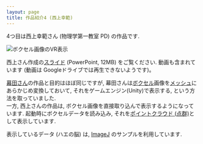 ```yaml
---
layout: page
title: 作品紹介4 (西上幸範)
---
```


4つ目は西上幸範さん (物理学第一教室 PD) の作品です.

![ボクセル画像のVR表示]({{site.baseurl}}/images/2017/nishigami/gami.png)

西上さん作成の[スライド](https://drive.google.com/open?id=1VwI0vHpF_o5OkPLBo6B7D2MgzPMaKfvK) (PowerPoint, 12MB) をご覧ください. 動画も含まれています (動画は Googleドライブでは再生できないようです)。

[幕田さん]({{site.baseurl}}/2018/03/01/makuta.html)の作品と目的はほぼ同じですが, 幕田さんは[ボクセル](https://ja.wikipedia.org/wiki/%E3%83%9C%E3%82%AF%E3%82%BB%E3%83%AB)画像を[メッシュ](https://ja.wikipedia.org/wiki/%E3%83%9D%E3%83%AA%E3%82%B4%E3%83%B3%E3%83%A1%E3%83%83%E3%82%B7%E3%83%A5)にあらかじめ変換しておいて, それをゲームエンジン(Unity)で表示する, という方法を取っていました.  
一方, 西上さんの作品は, ボクセル画像を直接取り込んで表示するようになっています.
起動時にボクセルデータを読み込み, それを[ポイントクラウド (点群)](https://ja.wikipedia.org/wiki/%E7%82%B9%E7%BE%A4_(%E3%83%87%E3%83%BC%E3%82%BF%E5%BD%A2%E5%BC%8F))として表示しています.

表示しているデータ (ハエの脳) は, [ImageJ](https://imagej.nih.gov/ij/) のサンプルを利用しています.
